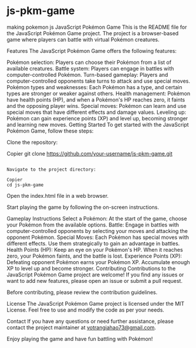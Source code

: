# js-pkm-game
making pokemon js 
JavaScript Pokémon Game
This is the README file for the JavaScript Pokémon Game project. The project is a browser-based game where players can battle with virtual Pokémon creatures.

Features
The JavaScript Pokémon Game offers the following features:

Pokémon selection: Players can choose their Pokémon from a list of available creatures.
Battle system: Players can engage in battles with computer-controlled Pokémon.
Turn-based gameplay: Players and computer-controlled opponents take turns to attack and use special moves.
Pokémon types and weaknesses: Each Pokémon has a type, and certain types are stronger or weaker against others.
Health management: Pokémon have health points (HP), and when a Pokémon's HP reaches zero, it faints and the opposing player wins.
Special moves: Pokémon can learn and use special moves that have different effects and damage values.
Leveling up: Pokémon can gain experience points (XP) and level up, becoming stronger and learning new moves.
Getting Started
To get started with the JavaScript Pokémon Game, follow these steps:

Clone the repository:

Copier
git clone https://github.com/your-username/js-pkm-game.git
```

Navigate to the project directory:

Copier
cd js-pkm-game
```

Open the index.html file in a web browser.

Start playing the game by following the on-screen instructions.

Gameplay Instructions
Select a Pokémon: At the start of the game, choose your Pokémon from the available options.
Battle: Engage in battles with computer-controlled opponents by selecting your moves and attacking the opponent Pokémon.
Special Moves: Each Pokémon has special moves with different effects. Use them strategically to gain an advantage in battles.
Health Points (HP): Keep an eye on your Pokémon's HP. When it reaches zero, your Pokémon faints, and the battle is lost.
Experience Points (XP): Defeating opponent Pokémon earns your Pokémon XP. Accumulate enough XP to level up and become stronger.
Contributing
Contributions to the JavaScript Pokémon Game project are welcome! If you find any issues or want to add new features, please open an issue or submit a pull request.

Before contributing, please review the contribution guidelines.

License
The JavaScript Pokémon Game project is licensed under the MIT License. Feel free to use and modify the code as per your needs.

Contact
If you have any questions or need further assistance, please contact the project maintainer at votrangiahao73@gmail.com.

Enjoy playing the game and have fun battling with Pokémon!
